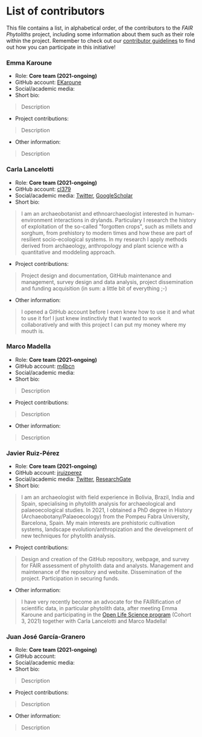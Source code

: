 # List of contributors

This file contains a list, in alphabetical order, of the contributors to the *FAIR Phytoliths* project, including some information about them such as their role within the project. Remember to check out our [contributor guidelines](https://github.com/open-phytoliths/FAIR-phytoliths/blob/main/CONTRIBUTING.md) to find out how you can participate in this initiative!

### Emma Karoune
* Role: **Core team (2021-ongoing)**
* GitHub account: [EKaroune](https://github.com/EKaroune)
* Social/academic media:
* Short bio:
> Description
* Project contributions:
> Description
* Other information:
> Description

### Carla Lancelotti
* Role: **Core team (2021-ongoing)**
* GitHub account: [cl379](https://github.com/cl379)
* Social/academic media: [Twitter](https://twitter.com/cl379), [GoogleScholar](https://scholar.google.com/citations?user=BShDEvMAAAAJ&hl=en)
* Short bio:
> I am an archaeobotanist and ethnoarchaeologist interested in human-environment interactions in drylands. Particulary I research the history of exploitation of the so-called "forgotten crops", such as millets and sorghum, from prehistory to modern times and how these are part of resilient socio-ecological systems. In my research I apply methods derived from archaeology, anthropology and plant science with a quantitative and moddeling approach.
* Project contributions:
> Project design and documentation, GitHub maintenance and management, survey design and data analysis, project dissemination and funding acquisition (in sum: a little bit of everything ;-)
* Other information:
> I opened a GitHub account before I even knew how to use it and what to use it for! I just knew instinctivly that I wanted to work collaboratively and with this project I can put my money where my mouth is. 

### Marco Madella
* Role: **Core team (2021-ongoing)**
* GitHub account: [m4bcn](https://github.com/m4bcn)
* Social/academic media:
* Short bio:
> Description
* Project contributions:
> Description
* Other information:
> Description

### Javier Ruiz-Pérez
* Role: **Core team (2021-ongoing)**
* GitHub account: [jruizperez](https://github.com/jruizperez)
* Social/academic media: [Twitter](https://twitter.com/J_Ruiz_Perez), [ResearchGate](https://www.researchgate.net/profile/Javier-Ruiz-Perez)
* Short bio:
> I am an archaeologist with field experience in Bolivia, Brazil, India and Spain, specialising in phytolith analysis for archaeological and palaeoecological studies. In 2021, I obtained a PhD degree in History (Archaeobotany/Palaeoecology) from the Pompeu Fabra University, Barcelona, Spain. My main interests are prehistoric cultivation systems, landscape evolution/anthropization and the development of new techniques for phytolith analysis.
* Project contributions: 
> Design and creation of the GitHub repository, webpage, and survey for FAIR assessment of phytolith data and analysts. Management and maintenance of the repository and website. Dissemination of the project. Participation in securing funds.
* Other information:
> I have very recently become an advocate for the FAIRification of scientific data, in particular phytolith data, after meeting Emma Karoune and participating in the [Open Life Science program](https://openlifesci.org/) (Cohort 3, 2021) together with Carla Lancelotti and Marco Madella!

### Juan José García-Granero
* Role: **Core team (2021-ongoing)**
* GitHub account: 
* Social/academic media:
* Short bio:
> Description
* Project contributions:
> Description
* Other information:
> Description
